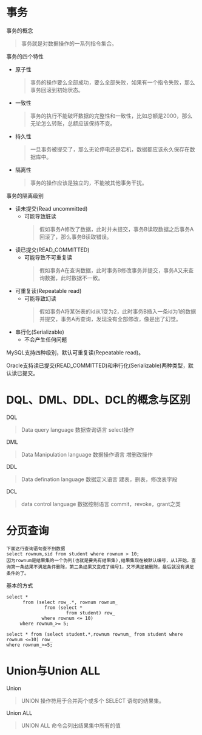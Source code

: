 # 事务

事务的概念
> 事务就是对数据操作的一系列指令集合。

事务的四个特性
- 原子性
  > 事务的操作要么全部成功，要么全部失败，如果有一个指令失败，那么事务回滚到初始状态。
- 一致性
  > 事务的执行不能破坏数据的完整性和一致性，比如总额是2000，那么无论怎么转账，总额应该保持不变。
- 持久性
  > 一旦事务被提交了，那么无论停电还是宕机，数据都应该永久保存在数据库中。
- 隔离性
  > 事务的操作应该是独立的，不能被其他事务干扰。

事务的隔离级别
- 读未提交(Read uncommitted)
  - 可能导致脏读
    > 假如事务A修改了数据，此时并未提交，事务B读取数据之后事务A回滚了，那么事务B读取错误。
- 读已提交(READ_COMMITTED)
  - 可能导致不可重复读
    > 假如事务A在查询数据，此时事务B修改事务并提交，事务A又来查询数据，此时数据不一致。
- 可重复读(Repeatable read)
  - 可能导致幻读
    > 假如事务A将某张表的id从1变为2，此时事务B插入一条id为1的数据并提交，事务A再查询，发现没有全部修改，像是出了幻觉。
- 串行化(Serializable)
  - 不会产生任何问题

MySQL支持四种级别，默认可重复读(Repeatable read)。

Oracle支持读已提交(READ_COMMITTED)和串行化(Serializable)两种类型，默认读已提交。
# DQL、DML、DDL、DCL的概念与区别
DQL
> Data query language 数据查询语言 select操作

DML
> Data Manipulation language 数据操作语言 增删改操作

DDL
> Data defination language 数据定义语言 建表，删表，修改表字段

DCL
> data control language 数据控制语言 commit，revoke，grant之类

# 分页查询
```oracle
下面这行查询语句查不到数据
select rownum,sid from student where rownum > 10;
因为rownum是结果集的一个伪列(也就是要先有结果集),结果集现在被默认编号，从1开始，查询第一条结果不满足条件删除，第二条结果又变成了编号1，又不满足被删除，最后就没有满足条件的了。
```
基本的方式
```oracle
select *
      from (select row_.*, rownum rownum_
              from (select *
                      from student) row_
             where rownum <= 10)
     where rownum_>= 5;
```
```oracle
select * from (select student.*,rownum rownum_ from student where rownum <=10) row_
where rownum_>=5;
```

# Union与Union ALL
Union
> UNION 操作符用于合并两个或多个 SELECT 语句的结果集。

Union ALL
> UNION ALL 命令会列出结果集中所有的值

